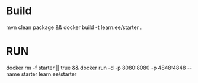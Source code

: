 # Build
mvn clean package && docker build -t learn.ee/starter .

# RUN

docker rm -f starter || true && docker run -d -p 8080:8080 -p 4848:4848 --name starter learn.ee/starter 